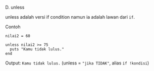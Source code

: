 D. unless

unless adalah versi if condition namun ia adalah lawan dari `if`.

Contoh 

```
nilai2 = 60

unless nilai2 >= 75
  puts "Kamu tidak lulus."
end
```

Output: `Kamu tidak lulus.`
(unless = `"jika TIDAK"`, alias `if !kondisi`)